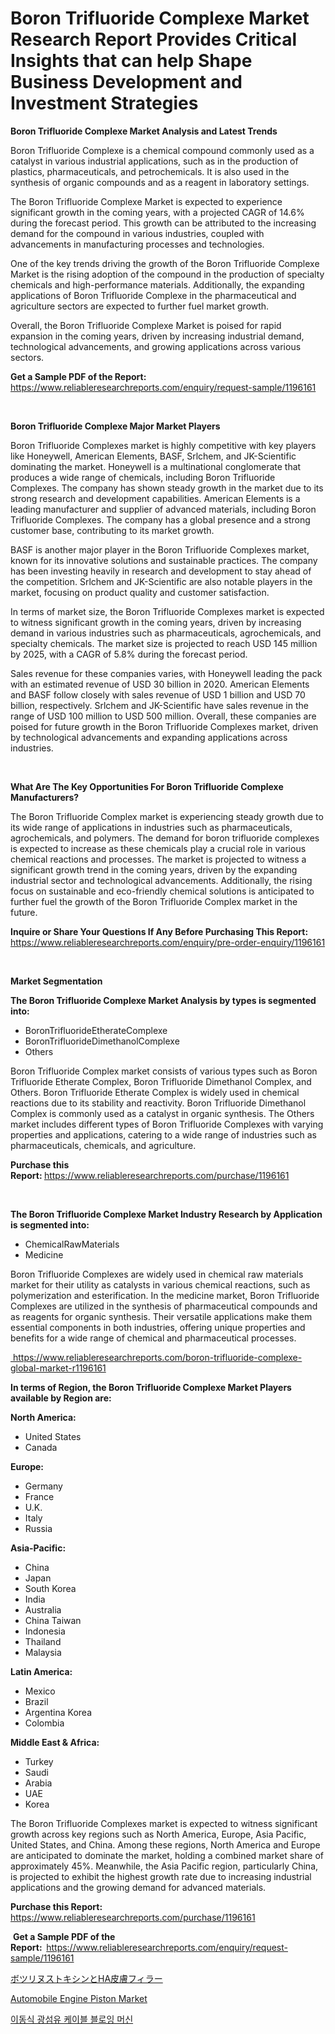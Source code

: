 <p><h1>Boron Trifluoride Complexe Market Research Report Provides Critical Insights that can help Shape Business Development and Investment Strategies</h1></p><p><strong>Boron Trifluoride Complexe Market Analysis and Latest Trends</strong></p>
<p><p>Boron Trifluoride Complexe is a chemical compound commonly used as a catalyst in various industrial applications, such as in the production of plastics, pharmaceuticals, and petrochemicals. It is also used in the synthesis of organic compounds and as a reagent in laboratory settings.</p><p>The Boron Trifluoride Complexe Market is expected to experience significant growth in the coming years, with a projected CAGR of 14.6% during the forecast period. This growth can be attributed to the increasing demand for the compound in various industries, coupled with advancements in manufacturing processes and technologies.</p><p>One of the key trends driving the growth of the Boron Trifluoride Complexe Market is the rising adoption of the compound in the production of specialty chemicals and high-performance materials. Additionally, the expanding applications of Boron Trifluoride Complexe in the pharmaceutical and agriculture sectors are expected to further fuel market growth.</p><p>Overall, the Boron Trifluoride Complexe Market is poised for rapid expansion in the coming years, driven by increasing industrial demand, technological advancements, and growing applications across various sectors.</p></p>
<p><strong>Get a Sample PDF of the Report:&nbsp;</strong> <a href="https://www.reliableresearchreports.com/enquiry/request-sample/1196161">https://www.reliableresearchreports.com/enquiry/request-sample/1196161</a></p>
<p>&nbsp;</p>
<p><strong>Boron Trifluoride Complexe Major Market Players</strong></p>
<p><p>Boron Trifluoride Complexes market is highly competitive with key players like Honeywell, American Elements, BASF, Srlchem, and JK-Scientific dominating the market. Honeywell is a multinational conglomerate that produces a wide range of chemicals, including Boron Trifluoride Complexes. The company has shown steady growth in the market due to its strong research and development capabilities. American Elements is a leading manufacturer and supplier of advanced materials, including Boron Trifluoride Complexes. The company has a global presence and a strong customer base, contributing to its market growth.</p><p>BASF is another major player in the Boron Trifluoride Complexes market, known for its innovative solutions and sustainable practices. The company has been investing heavily in research and development to stay ahead of the competition. Srlchem and JK-Scientific are also notable players in the market, focusing on product quality and customer satisfaction.</p><p>In terms of market size, the Boron Trifluoride Complexes market is expected to witness significant growth in the coming years, driven by increasing demand in various industries such as pharmaceuticals, agrochemicals, and specialty chemicals. The market size is projected to reach USD 145 million by 2025, with a CAGR of 5.8% during the forecast period.</p><p>Sales revenue for these companies varies, with Honeywell leading the pack with an estimated revenue of USD 30 billion in 2020. American Elements and BASF follow closely with sales revenue of USD 1 billion and USD 70 billion, respectively. Srlchem and JK-Scientific have sales revenue in the range of USD 100 million to USD 500 million. Overall, these companies are poised for future growth in the Boron Trifluoride Complexes market, driven by technological advancements and expanding applications across industries.</p></p>
<p>&nbsp;</p>
<p><strong>What Are The Key Opportunities For Boron Trifluoride Complexe Manufacturers?</strong></p>
<p><p>The Boron Trifluoride Complex market is experiencing steady growth due to its wide range of applications in industries such as pharmaceuticals, agrochemicals, and polymers. The demand for boron trifluoride complexes is expected to increase as these chemicals play a crucial role in various chemical reactions and processes. The market is projected to witness a significant growth trend in the coming years, driven by the expanding industrial sector and technological advancements. Additionally, the rising focus on sustainable and eco-friendly chemical solutions is anticipated to further fuel the growth of the Boron Trifluoride Complex market in the future.</p></p>
<p><strong>Inquire or Share Your Questions If Any Before Purchasing This Report:</strong> <a href="https://www.reliableresearchreports.com/enquiry/pre-order-enquiry/1196161">https://www.reliableresearchreports.com/enquiry/pre-order-enquiry/1196161</a></p>
<p>&nbsp;</p>
<p><strong>Market Segmentation</strong></p>
<p><strong>The Boron Trifluoride Complexe Market Analysis by types is segmented into:</strong></p>
<p><ul><li>BoronTrifluorideEtherateComplexe</li><li>BoronTrifluorideDimethanolComplexe</li><li>Others</li></ul></p>
<p><p>Boron Trifluoride Complex market consists of various types such as Boron Trifluoride Etherate Complex, Boron Trifluoride Dimethanol Complex, and Others. Boron Trifluoride Etherate Complex is widely used in chemical reactions due to its stability and reactivity. Boron Trifluoride Dimethanol Complex is commonly used as a catalyst in organic synthesis. The Others market includes different types of Boron Trifluoride Complexes with varying properties and applications, catering to a wide range of industries such as pharmaceuticals, chemicals, and agriculture.</p></p>
<p><strong>Purchase this Report:&nbsp;</strong><a href="https://www.reliableresearchreports.com/purchase/1196161">https://www.reliableresearchreports.com/purchase/1196161</a></p>
<p>&nbsp;</p>
<p><strong>The Boron Trifluoride Complexe Market Industry Research by Application is segmented into:</strong></p>
<p><ul><li>ChemicalRawMaterials</li><li>Medicine</li></ul></p>
<p><p>Boron Trifluoride Complexes are widely used in chemical raw materials market for their utility as catalysts in various chemical reactions, such as polymerization and esterification. In the medicine market, Boron Trifluoride Complexes are utilized in the synthesis of pharmaceutical compounds and as reagents for organic synthesis. Their versatile applications make them essential components in both industries, offering unique properties and benefits for a wide range of chemical and pharmaceutical processes.</p></p>
<p><a href="https://www.reliableresearchreports.com/boron-trifluoride-complexe-global-market-r1196161">&nbsp;https://www.reliableresearchreports.com/boron-trifluoride-complexe-global-market-r1196161</a></p>
<p><strong>In terms of Region, the Boron Trifluoride Complexe Market Players available by Region are:</strong></p>
<p>
    <p> <strong> North America: </strong>
        <ul>
            <li>United States</li>
            <li>Canada</li>
        </ul>
        </p> 
    <p> <strong> Europe: </strong>
        <ul>
            <li>Germany</li>
            <li>France</li>
            <li>U.K.</li>
            <li>Italy</li>
            <li>Russia</li>
        </ul>
        </p> 
    <p> <strong> Asia-Pacific: </strong>
        <ul>
            <li>China</li>
            <li>Japan</li>
            <li>South Korea</li>
            <li>India</li>
            <li>Australia</li>
            <li>China Taiwan</li>
            <li>Indonesia</li>
            <li>Thailand</li>
            <li>Malaysia</li>
        </ul>
        </p> 
    <p> <strong> Latin America: </strong>
        <ul>
            <li>Mexico</li>
            <li>Brazil</li>
            <li>Argentina Korea</li>
            <li>Colombia</li>
        </ul>
        </p> 
    <p> <strong> Middle East & Africa: </strong>
        <ul>
            <li>Turkey</li>
            <li>Saudi</li>
            <li>Arabia</li>
            <li>UAE</li>
            <li>Korea</li>
        </ul>
    </p>
    </p>
<p><p>The Boron Trifluoride Complexes market is expected to witness significant growth across key regions such as North America, Europe, Asia Pacific, United States, and China. Among these regions, North America and Europe are anticipated to dominate the market, holding a combined market share of approximately 45%. Meanwhile, the Asia Pacific region, particularly China, is projected to exhibit the highest growth rate due to increasing industrial applications and the growing demand for advanced materials.</p></p>
<p><strong>Purchase this Report: </strong><a href="https://www.reliableresearchreports.com/purchase/1196161">https://www.reliableresearchreports.com/purchase/1196161</a></p>
<p>&nbsp;<strong>Get a Sample PDF of the Report:&nbsp;&nbsp;</strong><a href="https://www.reliableresearchreports.com/enquiry/request-sample/1196161">https://www.reliableresearchreports.com/enquiry/request-sample/1196161</a></p>
<p><strong></strong></p>
<p><p><a href="https://github.com/DudleyFerry/Market-Research-Report-List-1/blob/main/655795391591.md">ボツリヌストキシンとHA皮膚フィラー</a></p><p><a href="https://view.publitas.com/reportprime-1/automobile-engine-piston-market-trends-forecast-and-competitive-analysis-to-2031/">Automobile Engine Piston Market</a></p><p><a href="https://github.com/nuekbpymrrz5/Market-Research-Report-List-2/blob/main/134723984390.md">이동식 광섬유 케이블 블로잉 머신</a></p></p>